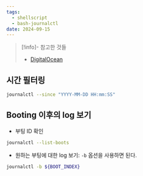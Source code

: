```yaml
---
tags:
  - shellscript
  - bash-journalctl
date: 2024-09-15
---
```

> [!info]- 참고한 것들
> - [DigitalOcean](https://www.digitalocean.com/community/tutorials/how-to-use-journalctl-to-view-and-manipulate-systemd-logs)

## 시간 필터링

```bash
journalctl --since "YYYY-MM-DD HH:mm:SS"
```

## Booting 이후의 log 보기

- 부팅 ID 확인

```bash
journalctl --list-boots
```

- 원하는 부팅에 대한 log 보기: `-b` 옵션을 사용하면 된다.

```bash
journalctl -b ${BOOT_INDEX}
```